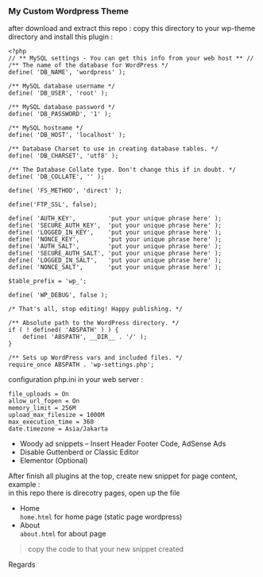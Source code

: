 ### My Custom Wordpress Theme  
after download and extract this repo : 
copy this directory to your wp-theme directory and install this plugin :  

```
<?php
// ** MySQL settings - You can get this info from your web host ** //
/** The name of the database for WordPress */
define( 'DB_NAME', 'wordpress' );

/** MySQL database username */
define( 'DB_USER', 'root' );

/** MySQL database password */
define( 'DB_PASSWORD', '1' );

/** MySQL hostname */
define( 'DB_HOST', 'localhost' );

/** Database Charset to use in creating database tables. */
define( 'DB_CHARSET', 'utf8' );

/** The Database Collate type. Don't change this if in doubt. */
define( 'DB_COLLATE', '' );

define( 'FS_METHOD', 'direct' );

define('FTP_SSL', false);

define( 'AUTH_KEY',         'put your unique phrase here' );
define( 'SECURE_AUTH_KEY',  'put your unique phrase here' );
define( 'LOGGED_IN_KEY',    'put your unique phrase here' );
define( 'NONCE_KEY',        'put your unique phrase here' );
define( 'AUTH_SALT',        'put your unique phrase here' );
define( 'SECURE_AUTH_SALT', 'put your unique phrase here' );
define( 'LOGGED_IN_SALT',   'put your unique phrase here' );
define( 'NONCE_SALT',       'put your unique phrase here' );

$table_prefix = 'wp_';

define( 'WP_DEBUG', false );

/* That's all, stop editing! Happy publishing. */

/** Absolute path to the WordPress directory. */
if ( ! defined( 'ABSPATH' ) ) {
	define( 'ABSPATH', __DIR__ . '/' );
}

/** Sets up WordPress vars and included files. */
require_once ABSPATH . 'wp-settings.php';

```  

configuration php.ini in your web server :  

```
file_uploads = On
allow_url_fopen = On
memory_limit = 256M
upload_max_filesize = 1000M
max_execution_time = 360
date.timezone = Asia/Jakarta
```  

- Woody ad snippets – Insert Header Footer Code, AdSense Ads  
- Disable Guttenberd or Classic Editor  
- Elementor (Optional)  

After finish all plugins at the top, create new snippet for page content, example :  
in this repo there is direcotry pages, open up the file  
- Home  
	```home.html``` for home page (static page wordpress)  
- About  
	```about.html``` for about page  
> copy the code to that your new snippet created

Regards
